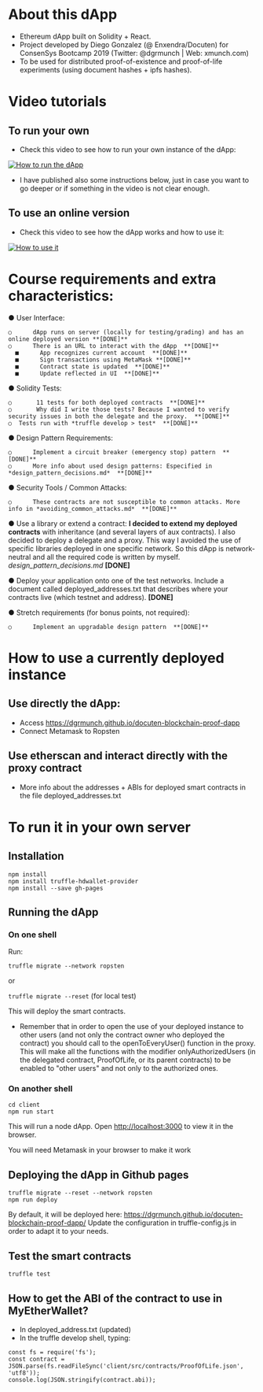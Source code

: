 # About this dApp

* Ethereum dApp built on Solidity + React.
* Project developed by Diego Gonzalez (@ Enxendra/Docuten) for ConsenSys Bootcamp 2019 (Twitter: @dgrmunch | Web: xmunch.com)
* To be used for distributed proof-of-existence and proof-of-life experiments (using document hashes + ipfs hashes).


# Video tutorials 

## To run your own

* Check this video to see how to run your own instance of the dApp:

[![How to run the dApp](http://img.youtube.com/vi/U5QU9qvx7fA/0.jpg)](https://www.youtube.com/watch?v=U5QU9qvx7fA "How to run the dApp")

* I have published also some instructions below, just in case you want to go deeper or if something in the video is not clear enough.

## To use an online version

* Check this video to see how the dApp works and how to use it:

[![How to use it](http://img.youtube.com/vi/p14buBTG1kY/0.jpg)](https://www.youtube.com/watch?v=p14buBTG1kY "How to use it")


# Course requirements and extra characteristics:


●      User Interface:

    ○      dApp runs on server (locally for testing/grading) and has an online deployed version **[DONE]**
    ○      There is an URL to interact with the dApp  **[DONE]**
      ■      App recognizes current account  **[DONE]**
      ■      Sign transactions using MetaMask **[DONE]**
      ■      Contract state is updated  **[DONE]**
      ■      Update reflected in UI  **[DONE]**
 
●      Solidity Tests:

    ○       11 tests for both deployed contracts  **[DONE]**
    ○       Why did I write those tests? Because I wanted to verify security issues in both the delegate and the proxy.  **[DONE]**
    ○  Tests run with *truffle develop > test*  **[DONE]**
 
●      Design Pattern Requirements:

    ○      Implement a circuit breaker (emergency stop) pattern  **[DONE]**
    ○      More info about used design patterns: Especified in *design_pattern_decisions.md*  **[DONE]**

●      Security Tools / Common Attacks:

    ○      These contracts are not susceptible to common attacks. More info in *avoiding_common_attacks.md*  **[DONE]**

 
●      Use a library or extend a contract: **I decided to extend my deployed contracts** with inheritance (and several layers of aux contracts). I also decided to deploy a delegate and a proxy. This way I avoided the use of specific libraries deployed in one specific network. So this dApp is network-neutral and all the required code is written by myself.  *design_pattern_decisions.md*  **[DONE]**

  
●      Deploy your application onto one of the test networks. Include a document called deployed_addresses.txt that describes where your contracts live (which testnet and address).  **[DONE]**

●      Stretch requirements (for bonus points, not required):

    ○      Implement an upgradable design pattern  **[DONE]**


# How to use a currently deployed instance

## Use directly the dApp:
* Access https://dgrmunch.github.io/docuten-blockchain-proof-dapp
* Connect Metamask to Ropsten

## Use etherscan and interact directly with the proxy contract
* More info about the addresses + ABIs for deployed smart contracts in the file deployed_addresses.txt

# To run it in your own server

## Installation

```
npm install
npm install truffle-hdwallet-provider
npm install --save gh-pages

```

## Running the dApp

### On one shell

Run:

`truffle migrate --network ropsten`

or

`truffle migrate --reset` (for local test)


This will deploy the smart contracts.

* Remember that in order to open the use of your deployed instance to other users (and not only the contract owner who deployed the contract) you should call to the openToEveryUser() function in the proxy. This will make all the functions with the modifier onlyAuthorizedUsers (in the delegated contract, ProofOfLife, or its parent contracts) to be enabled to "other users" and not only to the authorized ones.

### On another shell


```
cd client
npm run start

```
This will run a node dApp. Open [http://localhost:3000](http://localhost:3000) to view it in the browser.

You will need Metamask in your browser to make it work<br>


## Deploying the dApp in Github pages

```
truffle migrate --reset --network ropsten
npm run deploy

```

By default, it will be deployed here: https://dgrmunch.github.io/docuten-blockchain-proof-dapp/
Update the configuration in truffle-config.js in order to adapt it to your needs.

## Test the smart contracts

`truffle test`

## How to get the ABI of the contract to use in MyEtherWallet?

* In deployed_address.txt (updated)
* In the truffle develop shell, typing:

```
const fs = require('fs');
const contract = JSON.parse(fs.readFileSync('client/src/contracts/ProofOfLife.json', 'utf8'));
console.log(JSON.stringify(contract.abi));

```
